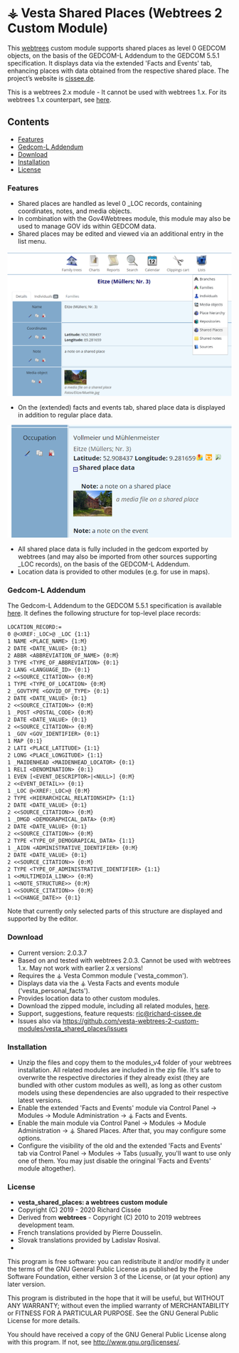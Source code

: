 
# ⚶ Vesta Shared Places (Webtrees 2 Custom Module)

This [webtrees](https://www.webtrees.net/) custom module supports shared places as level 0 GEDCOM objects, on the basis of the GEDCOM-L Addendum to the GEDCOM 5.5.1 specification. It displays data via the extended 'Facts and Events' tab, enhancing places with data obtained from the respective shared place.
The project’s website is [cissee.de](https://cissee.de).

This is a webtrees 2.x module - It cannot be used with webtrees 1.x. For its webtrees 1.x counterpart, see [here](https://github.com/ric2016/shared_places).

## Contents

* [Features](#features)
* [Gedcom-L Addendum](#gedcom)
* [Download](#download)
* [Installation](#installation)
* [License](#license)

### Features<a name="features"/>

* Shared places are handled as level 0 _LOC records, containing coordinates, notes, and media objects.
* In combination with the Gov4Webtrees module, this module may also be used to manage GOV ids within GEDCOM data.
* Shared places may be edited and viewed via an additional entry in the list menu.

![Screenshot](place.png)

* On the (extended) facts and events tab, shared place data is displayed in addition to regular place data.

![Screenshot](event.png)

* All shared place data is fully included in the gedcom exported by webtrees (and may also be imported from other sources supporting _LOC records), on the basis of the GEDCOM-L Addendum.
* Location data is provided to other modules (e.g. for use in maps).

### Gedcom-L Addendum<a name="gedcom"/>

The Gedcom-L Addendum to the GEDCOM 5.5.1 specification is available [here](https://genealogy.net/GEDCOM/). It defines the following structure for top-level place records:

~~~~
LOCATION_RECORD:= 
0 @<XREF:_LOC>@ _LOC {1:1} 
1 NAME <PLACE_NAME> {1:M} 
2 DATE <DATE_VALUE> {0:1} 
2 ABBR <ABBREVIATION_OF_NAME> {0:M} 
3 TYPE <TYPE_OF_ABBREVIATION> {0:1} 
2 LANG <LANGUAGE_ID> {0:1} 
2 <<SOURCE_CITATION>> {0:M} 
1 TYPE <TYPE_OF_LOCATION> {0:M} 
2 _GOVTYPE <GOVID_OF_TYPE> {0:1} 
2 DATE <DATE_VALUE> {0:1} 
2 <<SOURCE_CITATION>> {0:M} 
1 _POST <POSTAL_CODE> {0:M} 
2 DATE <DATE_VALUE> {0:1} 
2 <<SOURCE_CITATION>> {0:M} 
1 _GOV <GOV_IDENTIFIER> {0:1} 
1 MAP {0:1} 
2 LATI <PLACE_LATITUDE> {1:1} 
2 LONG <PLACE_LONGITUDE> {1:1} 
1 _MAIDENHEAD <MAIDENHEAD_LOCATOR> {0:1} 
1 RELI <DENOMINATION> {0:1} 
1 EVEN [<EVENT_DESCRIPTOR>|<NULL>] {0:M} 
2 <<EVENT_DETAIL>> {0:1} 
1 _LOC @<XREF:_LOC>@ {0:M} 
2 TYPE <HIERARCHICAL_RELATIONSHIP> {1:1} 
2 DATE <DATE_VALUE> {0:1} 
2 <<SOURCE_CITATION>> {0:M} 
1 _DMGD <DEMOGRAPHICAL_DATA> {0:M} 
2 DATE <DATE_VALUE> {0:1} 
2 <<SOURCE_CITATION>> {0:M} 
2 TYPE <TYPE_OF_DEMOGRAPICAL_DATA> {1:1} 
1 _AIDN <ADMINISTRATIVE_IDENTIFIER> {0:M} 
2 DATE <DATE_VALUE> {0:1} 
2 <<SOURCE_CITATION>> {0:M} 
2 TYPE <TYPE_OF_ADMINISTRATIVE_IDENTIFIER> {1:1} 
1 <<MULTIMEDIA_LINK>> {0:M} 
1 <<NOTE_STRUCTURE>> {0:M} 
1 <<SOURCE_CITATION>> {0:M} 
1 <<CHANGE_DATE>> {0:1}
~~~~

Note that currently only selected parts of this structure are displayed and supported by the editor.

### Download<a name="download"/>

* Current version: 2.0.3.7
* Based on and tested with webtrees 2.0.3. Cannot be used with webtrees 1.x. May not work with earlier 2.x versions!
* Requires the ⚶ Vesta Common module ('vesta_common').
* Displays data via the ⚶ Vesta Facts and events module ('vesta_personal_facts'). 
* Provides location data to other custom modules.
* Download the zipped module, including all related modules, [here](https://cissee.de/vesta.latest.zip).
* Support, suggestions, feature requests: <ric@richard-cissee.de>
* Issues also via <https://github.com/vesta-webtrees-2-custom-modules/vesta_shared_places/issues>

### Installation<a name="installation"/>

* Unzip the files and copy them to the modules_v4 folder of your webtrees installation. All related modules are included in the zip file. It's safe to overwrite the respective directories if they already exist (they are bundled with other custom modules as well), as long as other custom models using these dependencies are also upgraded to their respective latest versions.
* Enable the extended 'Facts and Events' module via Control Panel -> Modules -> Module Administration -> ⚶ Facts and Events.
* Enable the main module via Control Panel -> Modules -> Module Administration -> ⚶ Shared Places. After that, you may configure some options.
* Configure the visibility of the old and the extended 'Facts and Events' tab via Control Panel -> Modules -> Tabs (usually, you'll want to use only one of them. You may just disable the oringinal 'Facts and Events' module altogether).

### License<a name="license"/>

* **vesta_shared_places: a webtrees custom module**
* Copyright (C) 2019 - 2020 Richard Cissée
* Derived from **webtrees** - Copyright (C) 2010 to 2019 webtrees development team.
* French translations provided by Pierre Dousselin.
* Slovak translations provided by Ladislav Rosival.
* 
This program is free software: you can redistribute it and/or modify
it under the terms of the GNU General Public License as published by
the Free Software Foundation, either version 3 of the License, or
(at your option) any later version.

This program is distributed in the hope that it will be useful,
but WITHOUT ANY WARRANTY; without even the implied warranty of
MERCHANTABILITY or FITNESS FOR A PARTICULAR PURPOSE. See the
GNU General Public License for more details.

You should have received a copy of the GNU General Public License
along with this program. If not, see <http://www.gnu.org/licenses/>.
